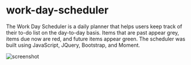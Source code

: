 # work-day-scheduler

The Work Day Scheduler is a daily planner that helps users keep track of their to-do list on the day-to-day basis. Items that are past appear grey, items due now are red, and future items appear green.
The scheduler was built using JavaScript, JQuery, Bootstrap, and Moment. 

![screenshot](img/work-day-scheduler)